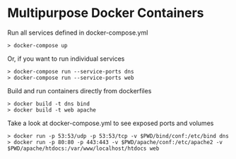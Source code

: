 # Multipurpose Docker Containers

Run all services defined in docker-compose.yml
```
> docker-compose up
```
Or, if you want to run individual services
```
> docker-compose run --service-ports dns
> docker-compose run --service-ports web
```
Build and run containers directly from dockerfiles
```
> docker build -t dns bind
> docker build -t web apache 
```
Take a look at docker-compose.yml to see exposed ports and volumes
```
> docker run -p 53:53/udp -p 53:53/tcp -v $PWD/bind/conf:/etc/bind dns
> docker run -p 80:80 -p 443:443 -v $PWD/apache/conf:/etc/apache2 -v $PWD/apache/htdocs:/var/www/localhost/htdocs web
```

